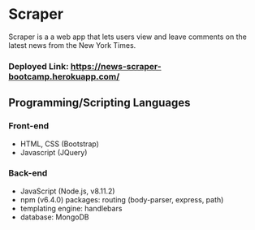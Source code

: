# Scraper

Scraper is a a web app that lets users view and leave comments on the latest news from the New York Times.

 ### Deployed Link: https://news-scraper-bootcamp.herokuapp.com/


## Programming/Scripting Languages
### Front-end
- HTML, CSS (Bootstrap)
- Javascript (JQuery)

### Back-end
- JavaScript (Node.js, v8.11.2)
- npm (v6.4.0) packages: routing (body-parser, express, path)
- templating engine: handlebars
- database: MongoDB


